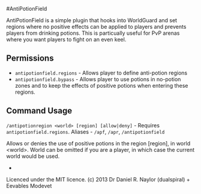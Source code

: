 #AntiPotionField

AntiPotionField is a simple plugin that hooks into WorldGuard and set regions where no positive effects can be applied to players and prevents players from drinking potions. This is particually useful for PvP arenas where you want players to fight on an even keel.


Permissions
-
   
* ``` antipotionfield.regions ``` - Allows player to define anti-potion regions</li>
* ``` antipotionfield.bypass ``` - Allows player to use potions in no-potion zones and to keep the effects of positive potions when entering these regions.
        
Command Usage
-
        
```/antipotionregion <world> [region] [allow|deny]``` - Requires ```antipotionfield.regions```. Aliases - ```/apf```, ```/apr```, ```/antipotionfield```

Allows or denies the use of positive potions in the region [region], in world &lt;world>. World can be omitted if you are a player, in which case the current world would be used.
       

-
Licenced under the MIT licence. (c) 2013 Dr Daniel R. Naylor (dualspiral) + Eevables Modevet

